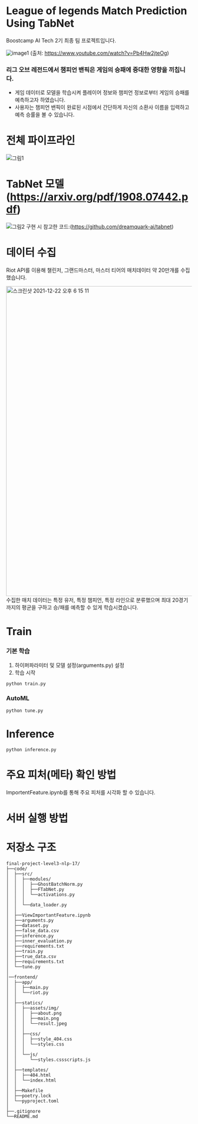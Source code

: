 # League of legends Match Prediction Using TabNet
Boostcamp AI Tech 2기 최종 팀 프로젝트입니다.

![image1](https://user-images.githubusercontent.com/63408791/147068876-e4ab71f7-ddf1-414f-9aa0-9b6aea0260a1.png)
(출처: https://www.youtube.com/watch?v=Pb4Hw2jteOg)

### 리그 오브 레전드에서 챔피언 밴픽은 게임의 승패에 중대한 영향을 끼칩니다.
- 게임 데이터로 모델을 학습시켜 플레이어 정보와 챔피언 정보로부터 게임의 승패를 예측하고자 하였습니다.
- 사용자는 챔피언 밴픽이 완료된 시점에서 간단하게 자신의 소환사 이름을 입력하고 예측 승률을 볼 수 있습니다.

# 전체 파이프라인
![그림1](https://user-images.githubusercontent.com/33981028/147061171-5232e4c4-5af2-4d83-b195-b7e198f2044e.png)

# TabNet 모델 (https://arxiv.org/pdf/1908.07442.pdf)
![그림2](https://user-images.githubusercontent.com/33981028/147062517-dbf9e408-35d0-4bcd-9a31-f0466c0527c1.png)
구현 시 참고한 코드:(https://github.com/dreamquark-ai/tabnet)

# 데이터 수집
Riot API를 이용해 챌린저, 그랜드마스터, 마스터 티어의 매치데이터 약 20만개를 수집했습니다.

<img width="841" alt="스크린샷 2021-12-22 오후 6 15 11" src="https://user-images.githubusercontent.com/68656752/147067891-dc0419d6-ad8e-4650-a3f5-e8e6bf8e12f8.png">
수집한 매치 데이터는 특정 유저, 특정 챔피언, 특정 라인으로 분류했으며 최대 20경기까지의 평균을 구하고 승/패를 예측할 수 있게 학습시켰습니다.

# Train
### 기본 학습
1. 하이퍼파라미터 및 모델 설정(arguments.py) 설정
2. 학습 시작 
```
python train.py
```
### AutoML
```
python tune.py
```

# Inference
```
python inference.py
```
# 주요 피처(메타) 확인 방법
ImportentFeature.ipynb를 통해 주요 피처를 시각화 할 수 있습니다.

# 서버 실행 방법








# 저장소 구조

```
final-project-level3-nlp-17/
├──code/
│  ├──src/
│  │  ├──modules/
│  │  │  ├──GhostBatchNorm.py
│  │  │  ├──FTabNet.py
│  │  │  └──activations.py
│  │  │  
│  │  └──data_loader.py
│  │
│  ├──ViewImportantFeature.ipynb
│  ├──arguments.py
│  ├──dataset.py
│  ├──false_data.csv
│  ├──inference.py
│  ├──inner_evaluation.py
│  ├──requirements.txt
│  ├──train.py
│  ├──true_data.csv
│  ├──requirements.txt
│  └──tune.py
│  
│──frontend/
│  ├──app/
│  │  ├──main.py
│  │  └──riot.py
│  │
│  ├──statics/
│  │  ├──assets/img/
│  │  │  ├──about.png
│  │  │  ├──main.png
│  │  │  └──result.jpeg
│  │  │
│  │  ├──css/
│  │  │  ├──style_404.css
│  │  │  └──styles.css
│  │  │
│  │  └──js/
│  │     └──styles.cssscripts.js
│  │
│  ├──templates/
│  │  ├──404.html
│  │  └──index.html
│  │
│  ├──Makefile
│  ├──poetry.lock
│  └──pyproject.toml
│
├──.gitignore    
└──README.md
```
